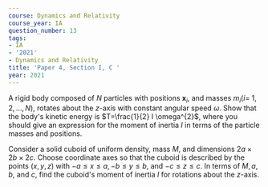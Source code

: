 ```yaml
---
course: Dynamics and Relativity
course_year: IA
question_number: 13
tags:
- IA
- '2021'
- Dynamics and Relativity
title: 'Paper 4, Section I, C '
year: 2021
---
```




A rigid body composed of $N$ particles with positions $\mathbf{x}_{i}$, and masses $m_{i}(i=$ $1,2, \ldots, N)$, rotates about the $z$-axis with constant angular speed $\omega$. Show that the body's kinetic energy is $T=\frac{1}{2} I \omega^{2}$, where you should give an expression for the moment of inertia $I$ in terms of the particle masses and positions.

Consider a solid cuboid of uniform density, mass $M$, and dimensions $2 a \times 2 b \times 2 c$. Choose coordinate axes so that the cuboid is described by the points $(x, y, z)$ with $-a \leqslant x \leqslant a,-b \leqslant y \leqslant b$, and $-c \leqslant z \leqslant c$. In terms of $M, a$, $b$, and $c$, find the cuboid's moment of inertia $I$ for rotations about the $z$-axis.